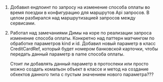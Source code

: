 1. Добавил ендпоинт по запросу на изменение способа оплаты во время поездки в конфигурацию для маршрутов Api запросов. В целом разбирался над маршрутизацией запросов между сервисами. 
2. Работал над замечаниями Димы на коре по реализации запроса изменение способа оплаты. Конкретно над паттерн матчингом по обработке параметров kind и id. Добавил новый параметр в класс CreditCardRef, который будет номером банковской карточки, чтобы передать данный параметр в name способа оплаты.

	Стоит ли добавлять данный параметр в протоспеки или просто можно создать комапьон объект в классе и метод на создание обхектов данного типа с пустым значением нового параметра???